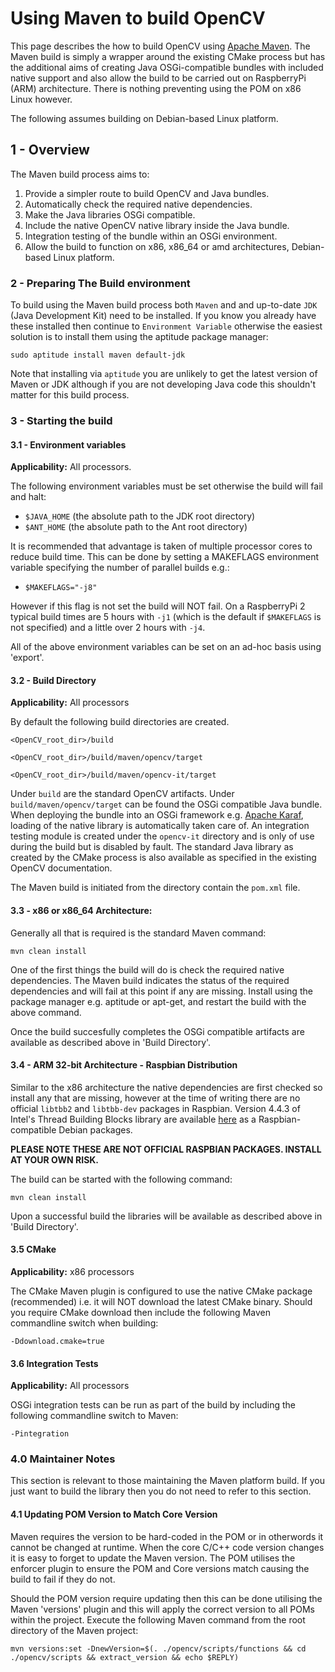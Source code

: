 # Using Maven to build OpenCV

This page describes the how to build OpenCV using [Apache Maven](http://maven.apache.org/index.html). The Maven build is simply a wrapper around the existing CMake process but has the additional aims of creating Java OSGi-compatible bundles with included native support and also allow the build to be carried out on RaspberryPi (ARM) architecture. There is nothing preventing using the POM on x86 Linux however.

The following assumes building on Debian-based Linux platform.

## 1 - Overview
The Maven build process aims to:
  1. Provide a simpler route to build OpenCV and Java bundles.
  2. Automatically check the required native dependencies.
  3. Make the Java libraries OSGi compatible.
  4. Include the native OpenCV native library inside the Java bundle.
  5. Integration testing of the bundle within an OSGi environment.
  6. Allow the build to function on x86, x86_64 or amd architectures, Debian-based Linux platform.

### 2 - Preparing The Build environment
To build using the Maven build process both `Maven` and and up-to-date `JDK` (Java Development Kit) need to be installed. If you know you already have these installed then continue to `Environment Variable` otherwise the easiest solution is to install them using the aptitude package manager:

`sudo aptitude install maven default-jdk`

Note that installing via `aptitude` you are unlikely to get the latest version of Maven or JDK although if you are not developing Java code this shouldn't matter for this build process.

### 3 - Starting the build
#### 3.1 - Environment variables
**Applicability:** All processors.

   The following environment variables must be set otherwise the build will fail and halt:

   * `$JAVA_HOME` (the absolute path to the JDK root directory)
   * `$ANT_HOME` (the absolute path to the Ant root directory)

It is recommended that advantage is taken of multiple processor cores to reduce build time. This can be done by setting a MAKEFLAGS environment variable specifying the number of parallel builds e.g.:

   * `$MAKEFLAGS="-j8"`

However if this flag is not set the build will NOT fail. On a RaspberryPi 2 typical build times are 5 hours with `-j1` (which is the default if `$MAKEFLAGS` is not specified) and a little over 2 hours with `-j4`.

All of the above environment variables can be set on an ad-hoc basis using 'export'.
#### 3.2 - Build Directory
**Applicability:** All processors

By default the following build directories are created.

`<OpenCV_root_dir>/build`

`<OpenCV_root_dir>/build/maven/opencv/target`

`<OpenCV_root_dir>/build/maven/opencv-it/target`

Under `build` are the standard OpenCV artifacts. Under `build/maven/opencv/target` can be found the OSGi compatible Java bundle. When deploying the bundle into an OSGi framework e.g. [Apache Karaf](http://karaf.apache.org/), loading of the native library is automatically taken care of. An integration testing module is created under the `opencv-it` directory and is only of use during the build but is disabled by fault. The standard Java library as created by the CMake process is also available as specified in the existing OpenCV documentation.

The Maven build is initiated from the directory contain the `pom.xml` file.
#### 3.3 - x86 or x86_64 Architecture:
Generally all that is required is the standard Maven command:

`mvn clean install`

One of the first things the build will do is check the required native dependencies. The Maven build indicates the status of the required dependencies and will fail at this point if any are missing. Install using the package manager e.g. aptitude or apt-get, and restart the build with the above command.

Once the build succesfully completes the OSGi compatible artifacts are available as described above in 'Build Directory'.

#### 3.4 - ARM 32-bit Architecture - Raspbian Distribution
Similar to the x86 architecture the native dependencies are first checked so install any that are missing, however at the time of writing there are no official `libtbb2` and `libtbb-dev` packages in Raspbian. Version 4.4.3 of Intel's Thread Building Blocks library are available [here](http://www.javatechnics.com/thread-building-blocks-tbb-4-4-3-for-raspbian) as a Raspbian-compatible Debian packages.

**PLEASE NOTE THESE ARE NOT OFFICIAL RASPBIAN PACKAGES. INSTALL AT YOUR OWN RISK.**

The build can be started with the following command:

`mvn clean install`

Upon a successful build the libraries will be available as described above in 'Build Directory'.

#### 3.5 CMake
**Applicability:** x86 processors

The CMake Maven plugin is configured to use the native CMake package (recommended) i.e. it will NOT download the latest CMake binary. Should you require CMake download then include the following Maven commandline switch when building:

 `-Ddownload.cmake=true`

 #### 3.6 Integration Tests
 **Applicability:** All processors

 OSGi integration tests can be run as part of the build by including the following commandline switch to Maven:

 `-Pintegration`

### 4.0 Maintainer Notes
This section is relevant to those maintaining the Maven platform build. If you just want to build the library then you do not need to refer to this section.

#### 4.1 Updating POM Version to Match Core Version
Maven requires the version to be hard-coded in the POM or in otherwords it cannot be changed at runtime. When the core C/C++ code version changes it is easy to forget to update the Maven version. The POM utilises the enforcer plugin to ensure the POM and Core versions match causing the build to fail if they do not.

Should the POM version require updating then this can be done utilising the Maven 'versions' plugin and this will apply the correct version to all POMs within the project. Execute the following Maven command from the root directory of the Maven project:

`mvn versions:set -DnewVersion=$(. ./opencv/scripts/functions && cd ./opencv/scripts && extract_version && echo $REPLY)`
